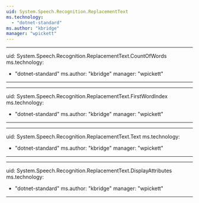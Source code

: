 ```yaml
---
uid: System.Speech.Recognition.ReplacementText
ms.technology: 
  - "dotnet-standard"
ms.author: "kbridge"
manager: "wpickett"
---
```


---
uid: System.Speech.Recognition.ReplacementText.CountOfWords
ms.technology: 
  - "dotnet-standard"
ms.author: "kbridge"
manager: "wpickett"
---

---
uid: System.Speech.Recognition.ReplacementText.FirstWordIndex
ms.technology: 
  - "dotnet-standard"
ms.author: "kbridge"
manager: "wpickett"
---

---
uid: System.Speech.Recognition.ReplacementText.Text
ms.technology: 
  - "dotnet-standard"
ms.author: "kbridge"
manager: "wpickett"
---

---
uid: System.Speech.Recognition.ReplacementText.DisplayAttributes
ms.technology: 
  - "dotnet-standard"
ms.author: "kbridge"
manager: "wpickett"
---
